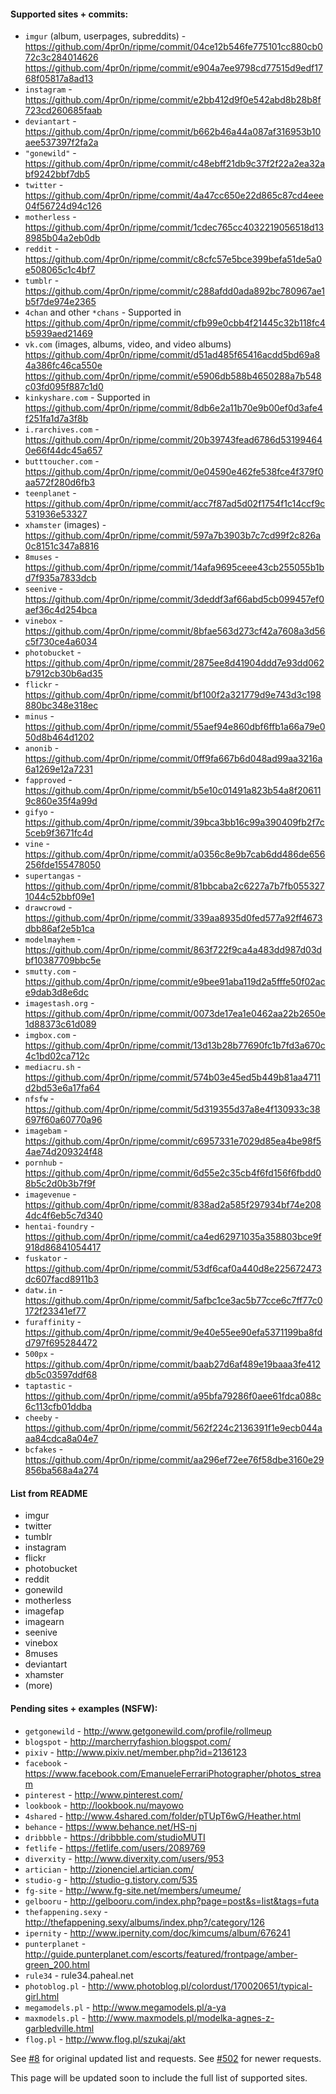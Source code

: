 
#### Supported sites + commits:

- `imgur` (album, userpages, subreddits) - https://github.com/4pr0n/ripme/commit/04ce12b546fe775101cc880cb072c3c284014626 https://github.com/4pr0n/ripme/commit/e904a7ee9798cd77515d9edf1768f05817a8ad13
- `instagram` - https://github.com/4pr0n/ripme/commit/e2bb412d9f0e542abd8b28b8f723cd260685faab
- `deviantart` - https://github.com/4pr0n/ripme/commit/b662b46a44a087af316953b10aee537397f2fa2a
- `"gonewild"` - https://github.com/4pr0n/ripme/commit/c48ebff21db9c37f2f22a2ea32abf9242bbf7db5
- `twitter` - https://github.com/4pr0n/ripme/commit/4a47cc650e22d865c87cd4eee04f56724d94c126
- `motherless` - https://github.com/4pr0n/ripme/commit/1cdec765cc4032219056518d138985b04a2eb0db
- `reddit` - https://github.com/4pr0n/ripme/commit/c8cfc57e5bce399befa51de5a0e508065c1c4bf7
- `tumblr` - https://github.com/4pr0n/ripme/commit/c288afdd0ada892bc780967ae1b5f7de974e2365
- `4chan` and other `*chans` - Supported in https://github.com/4pr0n/ripme/commit/cfb99e0cbb4f21445c32b118fc4b5939aed21469
- `vk.com` (images, albums, video, and video albums) https://github.com/4pr0n/ripme/commit/d51ad485f65416acdd5bd69a84a386fc46ca550e https://github.com/4pr0n/ripme/commit/e5906db588b4650288a7b548c03fd095f887c1d0
- `kinkyshare.com` - Supported in https://github.com/4pr0n/ripme/commit/8db6e2a11b70e9b00ef0d3afe4f251fa1d7a3f8b
- `i.rarchives.com` - https://github.com/4pr0n/ripme/commit/20b39743fead6786d531994640e66f44dc45a657
- `butttoucher.com` - https://github.com/4pr0n/ripme/commit/0e04590e462fe538fce4f379f0aa572f280d6fb3
- `teenplanet` - https://github.com/4pr0n/ripme/commit/acc7f87ad5d02f1754f1c14ccf9c531936e53327
- `xhamster` (images) - https://github.com/4pr0n/ripme/commit/597a7b3903b7c7cd99f2c826a0c8151c347a8816
- `8muses` - https://github.com/4pr0n/ripme/commit/14afa9695ceee43cb255055b1bd7f935a7833dcb
- `seenive` - https://github.com/4pr0n/ripme/commit/3deddf3af66abd5cb099457ef0aef36c4d254bca
- `vinebox` - https://github.com/4pr0n/ripme/commit/8bfae563d273cf42a7608a3d56c5f730ce4a6034
- `photobucket` - https://github.com/4pr0n/ripme/commit/2875ee8d41904ddd7e93dd062b7912cb30b6ad35
- `flickr` - https://github.com/4pr0n/ripme/commit/bf100f2a321779d9e743d3c198880bc348e318ec
- `minus` - https://github.com/4pr0n/ripme/commit/55aef94e860dbf6ffb1a66a79e050d8b464d1202
- `anonib` - https://github.com/4pr0n/ripme/commit/0ff9fa667b6d048ad99aa3216a6a1269e12a7231
- `fapproved` - https://github.com/4pr0n/ripme/commit/b5e10c01491a823b54a8f206119c860e35f4a99d
- `gifyo` - https://github.com/4pr0n/ripme/commit/39bca3bb16c99a390409fb2f7c5ceb9f3671fc4d
- `vine` - https://github.com/4pr0n/ripme/commit/a0356c8e9b7cab6dd486de656256fde155478050
- `supertangas` - https://github.com/4pr0n/ripme/commit/81bbcaba2c6227a7b7fb0553271044c52bbf09e1
- `drawcrowd` - https://github.com/4pr0n/ripme/commit/339aa8935d0fed577a92ff4673dbb86af2e5b1ca
- `modelmayhem` - https://github.com/4pr0n/ripme/commit/863f722f9ca4a483dd987d03dbf10387709bbc5e
- `smutty.com` - https://github.com/4pr0n/ripme/commit/e9bee91aba119d2a5fffe50f02ace9dab3d8e6dc
- `imagestash.org` - https://github.com/4pr0n/ripme/commit/0073de17ea1e0462aa22b2650e1d88373c61d089
- `imgbox.com` - https://github.com/4pr0n/ripme/commit/13d13b28b77690fc1b7fd3a670c4c1bd02ca712c
- `mediacru.sh` - https://github.com/4pr0n/ripme/commit/574b03e45ed5b449b81aa4711d2bd53e6a17fa64
- `nfsfw` - https://github.com/4pr0n/ripme/commit/5d319355d37a8e4f130933c38697f60a60770a96
- `imagebam` - https://github.com/4pr0n/ripme/commit/c6957331e7029d85ea4be98f54ae74d209324f48
- `pornhub` - https://github.com/4pr0n/ripme/commit/6d55e2c35cb4f6fd156f6fbdd08b5c2d0b3b7f9f
- `imagevenue` - https://github.com/4pr0n/ripme/commit/838ad2a585f297934bf74e2084dc4f6eb5c7d340
- `hentai-foundry` - https://github.com/4pr0n/ripme/commit/ca4ed62971035a358803bce9f918d86841054417
- `fuskator` - https://github.com/4pr0n/ripme/commit/53df6caf0a440d8e225672473dc607facd8911b3
- `datw.in` - https://github.com/4pr0n/ripme/commit/5afbc1ce3ac5b77cce6c7ff77c0172f23341ef77
- `furaffinity` - https://github.com/4pr0n/ripme/commit/9e40e55ee90efa5371199ba8fdd797f695284472
- `500px` - https://github.com/4pr0n/ripme/commit/baab27d6af489e19baaa3fe412db5c03597ddf68
- `taptastic` - https://github.com/4pr0n/ripme/commit/a95bfa79286f0aee61fdca088c6c113cfb01ddba
- `cheeby` - https://github.com/4pr0n/ripme/commit/562f224c2136391f1e9ecb044aaa84cdca8a04e7
- `bcfakes` - https://github.com/4pr0n/ripme/commit/aa296ef72ee76f58dbe3160e29856ba568a4a274

#### List from README

* imgur
* twitter
* tumblr
* instagram
* flickr
* photobucket
* reddit
* gonewild
* motherless
* imagefap
* imagearn
* seenive
* vinebox
* 8muses
* deviantart
* xhamster
* (more)

#### Pending sites + examples (NSFW):
- `getgonewild` - http://www.getgonewild.com/profile/rollmeup
- `blogspot` - http://marcherryfashion.blogspot.com/
- `pixiv` - http://www.pixiv.net/member.php?id=2136123
- `facebook` - https://www.facebook.com/EmanueleFerrariPhotographer/photos_stream
- `pinterest` - http://www.pinterest.com/
- `lookbook` - http://lookbook.nu/mayowo
- `4shared` - http://www.4shared.com/folder/pTUpT6wG/Heather.html
- `behance` - https://www.behance.net/HS-nj
- `dribbble` - https://dribbble.com/studioMUTI
- `fetlife` - https://fetlife.com/users/2089769
- `diverxity` - http://www.diverxity.com/users/953
- `artician` - http://zionenciel.artician.com/
- `studio-g` - http://studio-g.tistory.com/535
- `fg-site` - http://www.fg-site.net/members/umeume/
- `gelbooru` - http://gelbooru.com/index.php?page=post&s=list&tags=futa
- `thefappening.sexy` - http://thefappening.sexy/albums/index.php?/category/126
- `ipernity` - http://www.ipernity.com/doc/kimcums/album/676241
- `punterplanet` - http://guide.punterplanet.com/escorts/featured/frontpage/amber-green_200.html
- `rule34` - rule34.paheal.net
- `photoblog.pl` - http://www.photoblog.pl/colordust/170020651/typical-girl.html
- `megamodels.pl` - http://www.megamodels.pl/a-ya
- `maxmodels.pl` - http://www.maxmodels.pl/modelka-agnes-z-garbledville.html
- `flog.pl` - http://www.flog.pl/szukaj/akt

See [#8](https://github.com/4pr0n/ripme/issues/8) for original updated list and requests.
See [#502](https://github.com/4pr0n/ripme/issues/502) for newer requests.

This page will be updated soon to include the full list of supported sites.